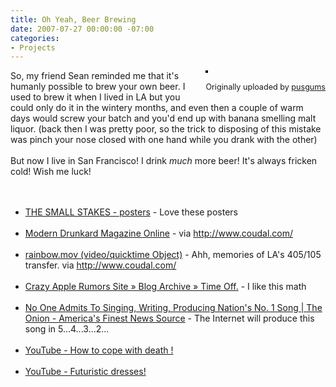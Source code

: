```yaml
---
title: Oh Yeah, Beer Brewing
date: 2007-07-27 00:00:00 -07:00
categories:
- Projects
---
```


<p><div style="float: right; margin-left: 10px; margin-bottom: 10px;"> <a href="http://www.flickr.com/photos/smason/889698608/" title="photo sharing"><img src="http://farm2.static.flickr.com/1114/889698608_7beb15257e_m.jpg" alt="" style="border: solid 2px #000000;" /></a> <br /> <span style="font-size: 0.9em; margin-top: 0px;">  <a href="http://www.flickr.com/photos/smason/889698608/"></a>  <br />  Originally uploaded by <a href="http://www.flickr.com/people/smason/">pusgums</a> </span></div>So, my friend Sean reminded me that it's humanly possible to brew your own beer. I used to brew it when I lived in LA but you could only do it in the wintery months, and even then a couple of warm days would screw your batch and you'd end up with banana smelling malt liquor. (back then I was pretty poor, so the trick to disposing of this mistake was pinch your nose closed with one hand while you drank with the other)<br /><br />But now I live in San Francisco! I drink <em>much</em> more beer! It's always fricken cold! Wish me luck!<br /><br /><ul><br />  <li><a href="http://www.thesmallstakes.com/gallery.php?page=1">THE SMALL STAKES - posters</a> - Love these posters</li><br />   <li><a href="http://www.moderndrunkardmagazine.com/issues/52/52-icons-.html">Modern Drunkard Magazine Online</a> - via <a href="http://www.coudal.com/">http://www.coudal.com/</a></li><br />   <li><a href="http://www.pascualsisto.com/rainbow.mov">rainbow.mov (video/quicktime Object)</a> - Ahh, memories of LA's 405/105 transfer. via <a href="http://www.coudal.com/">http://www.coudal.com/</a></li><br /> <li><a href="http://www.crazyapplerumors.com/?p=899">Crazy Apple Rumors Site » Blog Archive » Time Off.</a> - I like this math</li><br /> <li><a href="http://www.theonion.com/content/news/no_one_admits_to_singing_writing">No One Admits To Singing, Writing, Producing Nation's No. 1 Song | The Onion - America's Finest News Source</a> - The Internet will produce this song in 5...4...3...2...</li><br />    <li><a href="http://www.youtube.com/watch?v=Bnxdqm9Pbjo">YouTube - How to cope with death !</a></li><br />  <li><a href="http://youtube.com/watch?v=YPQxqyV2JeU">YouTube - Futuristic dresses!</a></li><br /></ul><br clear="all" /></p>

